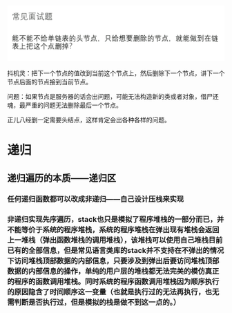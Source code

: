 ![1717827392248](./images/notes/1717827392248.png)

抖机灵：把下一个节点的值改到当前这个节点上，然后删除下一个节点，讲下一个节点后面的节点接到当前节点。

问题：如果节点是服务器的话会出问题，可能无法构造新的类或者对象，借尸还魂，最严重的问题无法删除最后一个节点。

正儿八经删一定需要头结点，这样肯定会出各种各样的问题。

# 递归

## 递归遍历的本质——递归区

### 任何递归函数都可以改成非递归——自己设计压栈来实现

### 非递归实现先序遍历，stack也只是模拟了程序堆栈的一部分而已，并不能等价于系统的程序堆栈，系统的程序堆栈在弹出现有堆栈会返回上一堆栈（弹出函数堆栈的调用堆栈），该堆栈可以使用自己堆栈目前已有的全部信息，但是常见语言类库的stack并不支持在不弹出的情况下访问堆栈顶部数据的内部信息，只要涉及到弹出后要访问堆栈顶部数据的内部信息的操作，单纯的用户层的堆栈都无法完美的模仿真正的程序的函数调用堆栈。同时系统的程序函数调用堆栈因为顺序执行的原因隐含了时间顺序这一变量（也就是执行过的无法再执行，也无需判断是否执行过，但是模拟的栈是做不到这一点的。）
